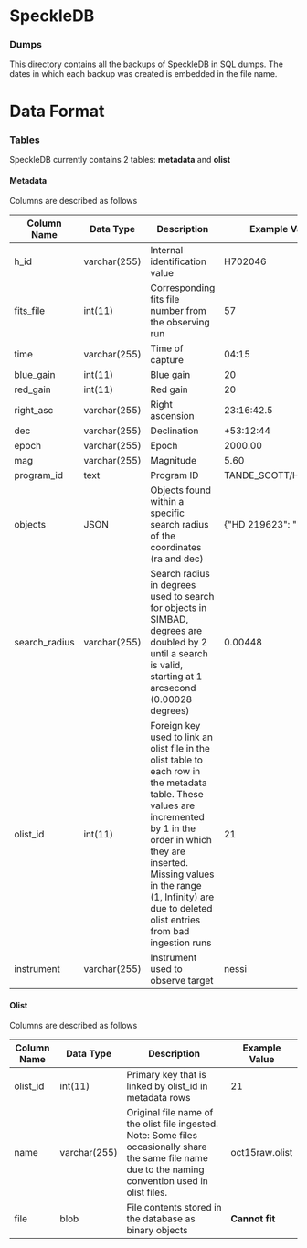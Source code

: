 # SpeckleDB

### Dumps

This directory contains all the backups of SpeckleDB in SQL dumps. The dates in which each backup was created is embedded in the file name.

# Data Format

### Tables
SpeckleDB currently contains 2 tables: **metadata** and **olist**

#### Metadata
Columns are described as follows

| Column Name | Data Type  | Description  | Example Value |
| ------------ | ------------ | ------------ | ------------ |
|  h_id | varchar(255) | Internal identification value | H702046 |
| fits_file | int(11) | Corresponding fits file number from the observing run | 57 |
| time | varchar(255) | Time of capture | 04:15 |
| blue_gain | int(11) | Blue gain | 20 |
| red_gain | int(11) | Red gain | 20 |
| right_asc | varchar(255) | Right ascension | 23:16:42.5 |
| dec | varchar(255) | Declination  | +53:12:44 |
| epoch | varchar(255) | Epoch | 2000.00 |
| mag | varchar(255) | Magnitude | 5.60 |
| program_id | text | Program ID | TANDE_SCOTT/HD219623 |
| objects | JSON | Objects found within a specific search radius of the coordinates (ra and dec) | {"HD 219623": "PM*"} |
| search_radius | varchar(255) | Search radius in degrees used to search for objects in SIMBAD, degrees are doubled by 2 until a search is valid, starting at 1 arcsecond (0.00028 degrees) | 0.00448 |
| olist_id | int(11) | Foreign key used to link an olist file in the olist table to each row in the metadata table. These values are incremented by 1 in the order in which they are inserted. Missing values in the range (1, Infinity) are due to deleted olist entries from bad ingestion runs | 21 |
| instrument | varchar(255) | Instrument used to observe target | nessi |

#### Olist
Columns are described as follows

| Column Name | Data Type  | Description  | Example Value |
| ------------ | ------------ | ------------ | ------------ |
|  olist_id | int(11) | Primary key that is linked by olist_id in metadata rows | 21 |
| name | varchar(255) | Original file name of the olist file ingested. Note: Some files occasionally share the same file name due to the naming convention used in olist files. | oct15raw.olist |
| file | blob | File contents stored in the database as binary objects | **Cannot fit** |
